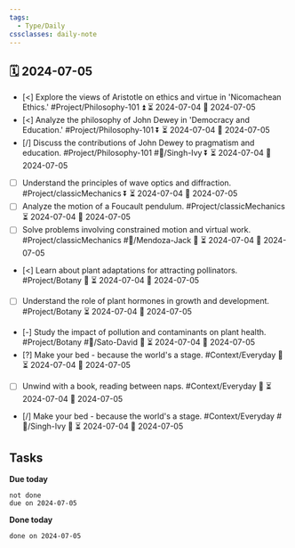 ```yaml
---
tags:
  - Type/Daily
cssclasses: daily-note
---
```


## 🗓️ 2024-07-05

- [<] Explore the views of Aristotle on ethics and virtue in 'Nicomachean Ethics.' #Project/Philosophy-101 ⏫ ⏳ 2024-07-04 📅 2024-07-05
- [<] Analyze the philosophy of John Dewey in 'Democracy and Education.' #Project/Philosophy-101 ⏬ ⏳ 2024-07-04 📅 2024-07-05
- [/] Discuss the contributions of John Dewey to pragmatism and education. #Project/Philosophy-101 #👤/Singh-Ivy ⏬ ⏳ 2024-07-04 📅 2024-07-05
- [ ] Understand the principles of wave optics and diffraction. #Project/classicMechanics ⏬ ⏳ 2024-07-04 📅 2024-07-05
- [ ] Analyze the motion of a Foucault pendulum. #Project/classicMechanics ⏳ 2024-07-04 📅 2024-07-05
- [ ] Solve problems involving constrained motion and virtual work. #Project/classicMechanics #👤/Mendoza-Jack 🔽 ⏳ 2024-07-04 📅 2024-07-05
- [<] Learn about plant adaptations for attracting pollinators. #Project/Botany 🔽 ⏳ 2024-07-04 📅 2024-07-05
- [ ] Understand the role of plant hormones in growth and development. #Project/Botany ⏳ 2024-07-04 📅 2024-07-05
- [-] Study the impact of pollution and contaminants on plant health. #Project/Botany #👤/Sato-David 🔼 ⏳ 2024-07-04 📅 2024-07-05
- [?] Make your bed - because the world's a stage. #Context/Everyday 🔽 ⏳ 2024-07-04 📅 2024-07-05
- [ ] Unwind with a book, reading between naps. #Context/Everyday 🔽 ⏳ 2024-07-04 📅 2024-07-05
- [/] Make your bed - because the world's a stage. #Context/Everyday #👤/Singh-Ivy 🔽 ⏳ 2024-07-04 📅 2024-07-05

## Tasks

**Due today**

```tasks
not done
due on 2024-07-05
```

**Done today**

```tasks
done on 2024-07-05
```
            